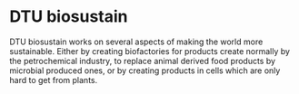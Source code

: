 # DTU biosustain

DTU biosustain works on several aspects of making the world more sustainable. Either 
by creating biofactories for products create normally by the petrochemical industry,
to replace animal derived food products by microbial produced ones, or by creating 
products in cells which are only hard to get from plants.
